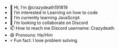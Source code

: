 - 👋 Hi, I’m @crazydeath191819
- 👀 I’m interested in Learning on how to code
- 🌱 I’m currently learning JavaScript
- 💞️ I’m looking to collaborate on Discord
- 📫 How to reach me Discord username: Crazydeath
- 😄 Pronouns: He/Him
- ⚡ Fun fact: I love problem solving

<!---
crazydeath191819/crazydeath191819 is a ✨ special ✨ repository because its `README.md` (this file) appears on your GitHub profile.
You can click the Preview link to take a look at your changes.
--->
